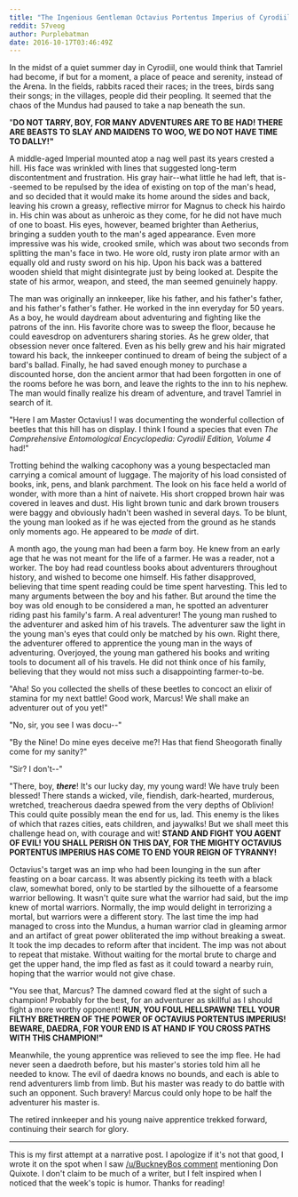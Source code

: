 ```yaml
---
title: "The Ingenious Gentleman Octavius Portentus Imperius of Cyrodiil."
reddit: 57veog
author: Purplebatman
date: 2016-10-17T03:46:49Z
---
```


In the midst of a quiet summer day in Cyrodiil, one would think that Tamriel had become, if but for a moment, a place of peace and serenity, instead of the Arena. In the fields, rabbits raced their races; in the trees, birds sang their songs; in the villages, people did their peopling. It seemed that the chaos of the Mundus had paused to take a nap beneath the sun. 

"**DO NOT TARRY, BOY, FOR MANY ADVENTURES ARE TO BE HAD! THERE ARE BEASTS TO SLAY AND MAIDENS TO WOO, WE DO NOT HAVE TIME TO DALLY!"**

A middle-aged Imperial mounted atop a nag well past its years crested a hill. His face was wrinkled with lines that suggested long-term discontentment and frustration. His gray hair--what little he had left, that is--seemed to be repulsed by the idea of existing on top of the man's head, and so decided that it would make its home around the sides and back, leaving his crown a greasy, reflective mirror for Magnus to check his hairdo in. His chin was about as unheroic as they come, for he did not have much of one to boast. His eyes, however, beamed brighter than Aetherius, bringing a sudden youth to the man's aged appearance. Even more impressive was his wide, crooked smile, which was about two seconds from splitting the man's face in two. He wore old, rusty iron plate armor with an equally old and rusty sword on his hip. Upon his back was a battered wooden shield that might disintegrate just by being looked at. Despite the state of his armor, weapon, and steed, the man seemed genuinely happy. 

The man was originally an innkeeper, like his father, and his father's father, and his father's father's father. He worked in the inn everyday for 50 years. As a boy, he would daydream about adventuring and fighting like the patrons of the inn. His favorite chore was to sweep the floor, because he could eavesdrop on adventurers sharing stories. As he grew older, that obsession never once faltered. Even as his belly grew and his hair migrated toward his back, the innkeeper continued to dream of being the subject of a bard's ballad. Finally, he had saved enough money to purchase a discounted horse, don the ancient armor that had been forgotten in one of the rooms before he was born, and leave the rights to the inn to his nephew. The man would finally realize his dream of adventure, and travel Tamriel in search of it.

"Here I am Master Octavius! I was documenting the wonderful collection of beetles that this hill has on display. I think I found a species that even *The Comprehensive Entomological Encyclopedia: Cyrodiil Edition, Volume 4* had!"

Trotting behind the walking cacophony was a young bespectacled man carrying a comical amount of luggage. The majority of his load consisted of books, ink, pens, and blank parchment. The look on his face held a world of wonder, with more than a hint of naivete. His short cropped brown hair was covered in leaves and dust. His light brown tunic and dark brown trousers were baggy and obviously hadn't been washed in several days. To be blunt, the young man looked as if he was ejected from the ground as he stands only moments ago. He appeared to be *made* of dirt.

A month ago, the young man had been a farm boy. He knew from an early age that he was not meant for the life of a farmer. He was a reader, not a worker. The boy had read countless books about adventurers throughout history, and wished to become one himself. His father disapproved, believing that time spent reading could be time spent harvesting. This led to many arguments between the boy and his father. But around the time the boy was old enough to be considered a man, he spotted an adventurer riding past his family's farm. A real adventurer! The young man rushed to the adventurer and asked him of his travels. The adventurer saw the light in the young man's eyes that could only be matched by his own. Right there, the adventurer offered to apprentice the young man in the ways of adventuring. Overjoyed, the young man gathered his books and writing tools to document all of his travels. He did not think once of his family, believing that they would not miss such a disappointing farmer-to-be. 

"Aha! So you collected the shells of these beetles to concoct an elixir of stamina for my next battle! Good work, Marcus! We shall make an adventurer out of you yet!"

"No, sir, you see I was docu--"

"By the Nine! Do mine eyes deceive me?! Has that fiend Sheogorath finally come for my sanity?"

"Sir? I don't--"

"There, boy, ***there***! It's our lucky day, my young ward! We have truly been blessed! There stands a wicked, vile, fiendish, dark-hearted, murderous, wretched, treacherous daedra spewed from the very depths of Oblivion! This could quite possibly mean the end for us, lad. This enemy is the likes of which that razes cities, eats children, and jaywalks! But we shall meet this challenge head on, with courage and wit! **STAND AND FIGHT YOU AGENT OF EVIL! YOU SHALL PERISH ON THIS DAY, FOR THE MIGHTY OCTAVIUS PORTENTUS IMPERIUS HAS COME TO END YOUR REIGN OF TYRANNY!**

Octavius's target was an imp who had been lounging in the sun after feasting on a boar carcass. It was absently picking its teeth with a black claw, somewhat bored, only to be startled by the silhouette of a fearsome warrior bellowing. It wasn't quite sure what the warrior had said, but the imp knew of mortal warriors. Normally, the imp would delight in terrorizing a mortal, but warriors were a different story. The last time the imp had managed to cross into the Mundus, a human warrior clad in gleaming armor and an artifact of great power obliterated the imp without breaking a sweat. It took the imp decades to reform after that incident. The imp was not about to repeat that mistake. Without waiting for the mortal brute to charge and get the upper hand, the imp fled as fast as it could toward a nearby ruin, hoping that the warrior would not give chase. 

"You see that, Marcus? The damned coward fled at the sight of such a champion! Probably for the best, for an adventurer as skillful as I should fight a more worthy opponent! **RUN, YOU FOUL HELLSPAWN! TELL YOUR FILTHY BRETHREN OF THE POWER OF OCTAVIUS PORTENTUS IMPERIUS! BEWARE, DAEDRA, FOR YOUR END IS AT HAND IF YOU CROSS PATHS WITH THIS CHAMPION!"**

Meanwhile, the young apprentice was relieved to see the imp flee. He had never seen a daedroth before, but his master's stories told him all he needed to know. The evil of daedra knows no bounds, and each is able to rend adventurers limb from limb. But his master was ready to do battle with such an opponent. Such bravery! Marcus could only hope to be half the adventurer his master is. 

The retired innkeeper and his young naive apprentice trekked forward, continuing their search for glory. 

---

This is my first attempt at a narrative post. I apologize if it's not that good, I wrote it on the spot when I saw [/u/BuckneyBos comment](https://www.reddit.com/r/teslore/comments/57o8na/the_weekly_community_thread_108_1015/d8tmrbd) mentioning Don Quixote. I don't claim to be much of a writer, but I felt inspired when I noticed that the week's topic is humor. Thanks for reading!
